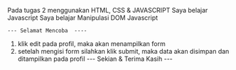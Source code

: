 Pada tugas 2 menggunakan HTML, CSS & JAVASCRIPT
Saya belajar Javascript
Saya belajar Manipulasi DOM Javascript 

    --- Selamat Mencoba  ----
1. klik edit pada profil, maka akan menampilkan form
2. setelah mengisi form silahkan klik submit, maka data akan disimpan dan ditampilkan pada profil 
    --- Sekian & Terima Kasih ---